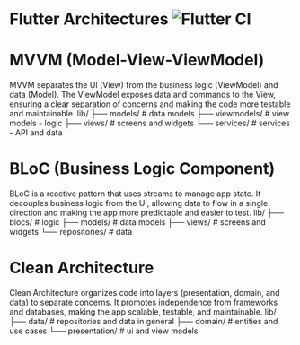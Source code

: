 # Flutter Architectures ![Flutter CI](https://github.com/Pierry/flutter_architectures/actions/workflows/dart.yml/badge.svg)

# MVVM (Model-View-ViewModel)
MVVM separates the UI (View) from the business logic (ViewModel) and data (Model). The ViewModel exposes data and commands to the View, ensuring a clear separation of concerns and making the code more testable and maintainable.
lib/
├── models/          # data models
├── viewmodels/      # view models - logic
├── views/           # screens and widgets
└── services/        # services - API and data
# BLoC (Business Logic Component)
BLoC is a reactive pattern that uses streams to manage app state. It decouples business logic from the UI, allowing data to flow in a single direction and making the app more predictable and easier to test.
lib/
├── blocs/           # logic
├── models/          # data models
├── views/           # screens and widgets
└── repositories/    # data
# Clean Architecture
Clean Architecture organizes code into layers (presentation, domain, and data) to separate concerns. It promotes independence from frameworks and databases, making the app scalable, testable, and maintainable.
lib/
├── data/            # repositories and data in general
├── domain/          # entities and use cases
└── presentation/    # ui and view models


